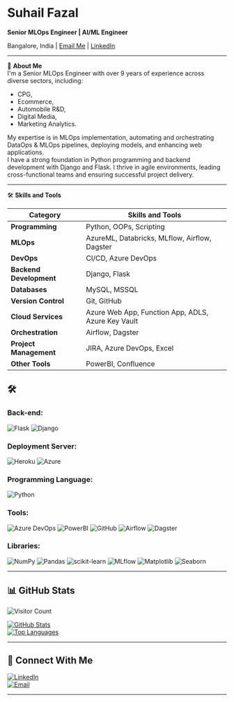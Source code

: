 # Suhail Fazal

**Senior MLOps Engineer | AI/ML Engineer**

Bangalore, India | [Email Me](mailto:suhailfazaln@gmail.com) | [LinkedIn](https://www.linkedin.com/in/suhailfazal/)

---

👋 **About Me**  
I'm a Senior MLOps Engineer with over 9 years of experience across diverse sectors, including: 
* CPG, 
* Ecommerce, 
* Automobile R&D, 
* Digital Media,
* Marketing Analytics.

My expertise is in MLOps implementation, automating and orchestrating DataOps & MLOps pipelines, deploying models, and enhancing web applications.  
I have a strong foundation in Python programming and backend development with Django and Flask. I thrive in agile environments, leading cross-functional teams and ensuring successful project delivery.

---

🛠️ **Skills and Tools**

| Category              | Skills and Tools                              |
|-----------------------|-----------------------------------------------|
| **Programming**       | Python, OOPs, Scripting                       |
| **MLOps**             | AzureML, Databricks, MLflow, Airflow, Dagster |
| **DevOps**            | CI/CD, Azure DevOps                           |
| **Backend Development** | Django, Flask                                |
| **Databases**         | MySQL, MSSQL                                  |
| **Version Control**   | Git, GitHub                                   |
| **Cloud Services**    | Azure Web App, Function App, ADLS, Azure Key Vault |
| **Orchestration**     | Airflow, Dagster                              |
| **Project Management**| JIRA, Azure DevOps, Excel                     |
| **Other Tools**       | PowerBI, Confluence                           |



## 🛠️


### Back-end:
![Flask](https://img.shields.io/badge/flask-%23000.svg?style=for-the-badge&logo=flask&logoColor=white) 
![Django](https://img.shields.io/badge/django-%23092E20.svg?style=for-the-badge&logo=django&logoColor=white) 

### Deployment Server:
![Heroku](https://img.shields.io/badge/heroku-%23430098.svg?style=for-the-badge&logo=heroku&logoColor=white) 
![Azure](https://img.shields.io/badge/azure-%230072C6.svg?style=for-the-badge&logo=microsoft-azure&logoColor=white) 

### Programming Language:
![Python](https://img.shields.io/badge/python-3670A0?style=for-the-badge&logo=python&logoColor=ffdd54)


### Tools:
![Azure DevOps](https://img.shields.io/badge/Azure_DevOps-%230072C6.svg?style=for-the-badge&logo=azure-devops&logoColor=white) 
![PowerBI](https://img.shields.io/badge/PowerBI-F2C811.svg?style=for-the-badge&logo=Power-BI&logoColor=black) 
![GitHub](https://img.shields.io/badge/github-%23121011.svg?style=for-the-badge&logo=github&logoColor=white) 
![Airflow](https://img.shields.io/badge/Apache%20Airflow-017CEE?style=for-the-badge&logo=Apache%20Airflow&logoColor=white) 
![Dagster](https://img.shields.io/badge/Dagster-162d3d.svg?style=for-the-badge&logo=Dagster&logoColor=white)

### Libraries:
![NumPy](https://img.shields.io/badge/numpy-%23013243.svg?style=for-the-badge&logo=numpy&logoColor=white) 
![Pandas](https://img.shields.io/badge/pandas-%23150458.svg?style=for-the-badge&logo=pandas&logoColor=white) 
![scikit-learn](https://img.shields.io/badge/scikit--learn-%23F7931E.svg?style=for-the-badge&logo=scikit-learn&logoColor=white) 
![MLflow](https://img.shields.io/badge/MLflow-%23d0a16b.svg?style=for-the-badge&logo=MLflow&logoColor=white) 
![Matplotlib](https://img.shields.io/badge/Matplotlib-005571?style=for-the-badge&logo=Matplotlib&logoColor=white) 
![Seaborn](https://img.shields.io/badge/Seaborn-%230C55A5.svg?style=for-the-badge&logo=Seaborn&logoColor=white)

---

## 📊 GitHub Stats

![Visitor Count](https://profile-counter.glitch.me/{suhailfazal}/count.svg)

[![GitHub Stats](https://github-readme-stats.vercel.app/api?username=suhailfazal)](https://github.com/suhailfazal/github-readme-stats)  
[![Top Languages](https://github-readme-stats.vercel.app/api/top-langs/?username=suhailfazal)](https://github.com/suhailfazal/github-readme-stats)

---

## 🔗 Connect With Me

[![LinkedIn](https://img.shields.io/badge/LinkedIn-blue?style=for-the-badge&logo=linkedin)](https://www.linkedin.com/in/suhailfazal/)  
[![Email](https://img.shields.io/badge/Email-red?style=for-the-badge&logo=gmail)](mailto:suhailfazaln@gmail.com)

---
